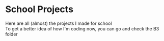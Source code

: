 # School Projects

Here are all (almost) the projects I made for school<br>
To get a better idea of how I'm coding now, you can go and check the B3 folder
